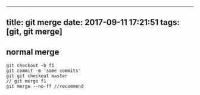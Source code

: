 
---
title: git merge 
date: 2017-09-11 17:21:51
tags: [git, git merge]
---

## normal merge

```
git checkout -b f1
git commit -m 'some commits'
git git checkout master
// git merge f1
git merge --no-ff //recommend
```